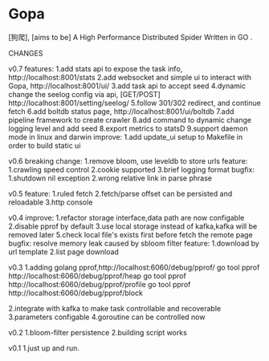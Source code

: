 # Gopa #
[狗爬], [aims to be] A High Performance Distributed  Spider Written in GO .

CHANGES

v0.7
features:
1.add stats api to expose the task info, http://localhost:8001/stats
2.add websocket and simple ui to interact with Gopa, http://localhost:8001/ui/
3.add task api to accept seed
4.dynamic change the seelog config via api, [GET/POST] http://localhost:8001/setting/seelog/
5.follow 301/302 redirect, and continue fetch
6.add boltdb status page, http://localhost:8001/ui/boltdb
7.add pipeline framework to create crawler
8.add command to dynamic change logging level and add seed
8.export metrics to statsD
9.support daemon mode in linux and darwin
improve:
1.add update_ui setup to Makefile in order to build static ui

v0.6
breaking change:
1.remove bloom, use leveldb to store urls
feature:
1.crawling speed control
2.cookie supported
3.brief logging format
bugfix:
1.shutdown nil exception
2.wrong relative link in parse phrase


v0.5
feature:
1.ruled fetch
2.fetch/parse offset can be persisted and reloadable
3.http console

v0.4
improve:
1.refactor storage interface,data path are now configable
2.disable pprof by default
3.use local storage instead of kafka,kafka will be removed later
5.check local file's exists first before fetch the remote page
bugfix:
resolve memory leak caused by sbloom filter
feature:
1.download by url template
2.list page download

v0.3
1.adding golang pprof,http://localhost:6060/debug/pprof/
    go tool pprof http://localhost:6060/debug/pprof/heap
    go tool pprof http://localhost:6060/debug/pprof/profile
    go tool pprof http://localhost:6060/debug/pprof/block

2.integrate with kafka to make task controllable and recoverable
3.parameters configable
4.goroutine can be controlled now


v0.2
1.bloom-filter persistence
2.building script works

v0.1
1.just up and run.


